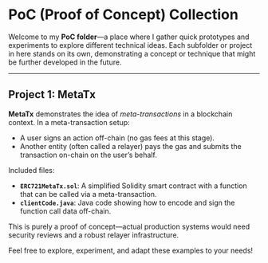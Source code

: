 # PoC (Proof of Concept) Collection

Welcome to my **PoC folder**—a place where I gather quick prototypes and experiments to explore different technical ideas. Each subfolder or project in here stands on its own, demonstrating a concept or technique that might be further developed in the future.

---

## Project 1: MetaTx

**MetaTx** demonstrates the idea of *meta-transactions* in a blockchain context. In a meta-transaction setup:
- A user signs an action off-chain (no gas fees at this stage).
- Another entity (often called a relayer) pays the gas and submits the transaction on-chain on the user’s behalf.
  
Included files:
- **`ERC721MetaTx.sol`**: A simplified Solidity smart contract with a function that can be called via a meta-transaction.
- **`clientCode.java`**: Java code showing how to encode and sign the function call data off-chain.

This is purely a proof of concept—actual production systems would need security reviews and a robust relayer infrastructure. 

Feel free to explore, experiment, and adapt these examples to your needs!